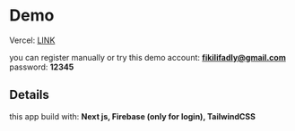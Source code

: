 # Demo

Vercel: [LINK](https://natural-farm-next-rnd34dynj-fikilifadlys-projects.vercel.app/)

you can register manually or try this demo account: <b>fikilifadly@gmail.com</b> password: <b>12345</b>

## Details

this app build with:
<b>Next js, Firebase (only for login), TailwindCSS</b>
